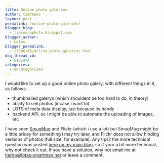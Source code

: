 ```yaml
---
title: Online photo galeries
author: tiernano
layout: post
permalink: /online-photo-galeries/
blogger_blog:
  - tiernanophoto.blogspot.com
blogger_author:
  - Lotas
blogger_permalink:
  - /2006/06/online-photo-galeries.html
dsq_thread_id:
  - 6161474
categories:
  - Uncategorized
---
```

I would like to set up a good online photo galery, with different things in it, as follows: 

* thumbnailed galerys (which shouldent be too hard to do, in theory)
* ability to sell photos (incase i want to)
* LOTS of meta data display, just because its handy
* backend API, so i might be able to automate the uploading of images, etc

I have seen [SmugMug][1] and Flickr (which i use a lot) but SmugMug might be a little pricey for something i may try later, and Flickr does not allow hinding versions of photos (full size, for example). Any tips? the more technical question was posted [here on my main blog][2], so if your a bit more technical, why not check it out. If you have a solution, why not email me at <tierno@lotas-smartman.net> or leave a comment.

 [1]: http://www.smugmug.com
 [2]: http://blog.lotas-smartman.net/archive/2006/06/22/12569.aspx
